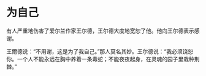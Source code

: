 # 为自己

有人严重地伤害了爱尔兰作家王尔德，王尔德大度地宽恕了他。他向王尔德表示感谢。 

王爾德说：“不用谢，这是为了我自己。”那人莫名其妙。王尔德说：“我必须饶恕你。一个人不能永远在胸中养着一条毒蛇；不能夜夜起身，在灵魂的园子里栽种荆棘。”